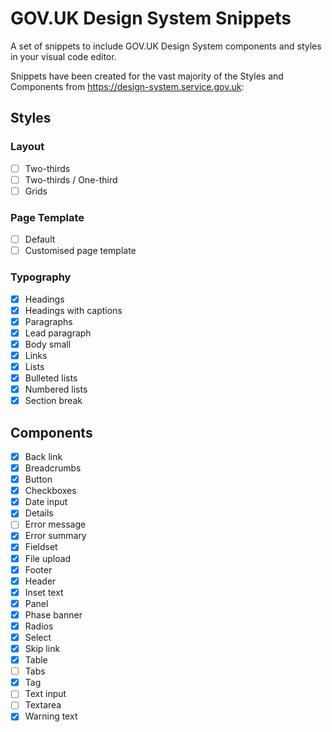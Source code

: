 # GOV.UK Design System Snippets

A set of snippets to include GOV.UK Design System components and styles in your visual code editor.

Snippets have been created for the vast majority of the Styles and Components from https://design-system.service.gov.uk:

## Styles
### Layout
- [ ] Two-thirds 
- [ ] Two-thirds / One-third
- [ ] Grids

### Page Template
- [ ] Default
- [ ] Customised page template

### Typography
- [x] Headings
- [x] Headings with captions
- [x] Paragraphs
- [x] Lead paragraph
- [x] Body small
- [x] Links
- [x] Lists
- [x] Bulleted lists
- [x] Numbered lists
- [x] Section break

## Components
- [x] Back link
- [x] Breadcrumbs
- [x] Button
- [x] Checkboxes
- [x] Date input
- [x] Details
- [ ] Error message
- [x] Error summary
- [x] Fieldset
- [x] File upload
- [x] Footer
- [x] Header
- [x] Inset text
- [x] Panel
- [x] Phase banner
- [x] Radios
- [x] Select
- [x] Skip link
- [x] Table
- [ ] Tabs
- [x] Tag
- [ ] Text input
- [ ] Textarea
- [x] Warning text